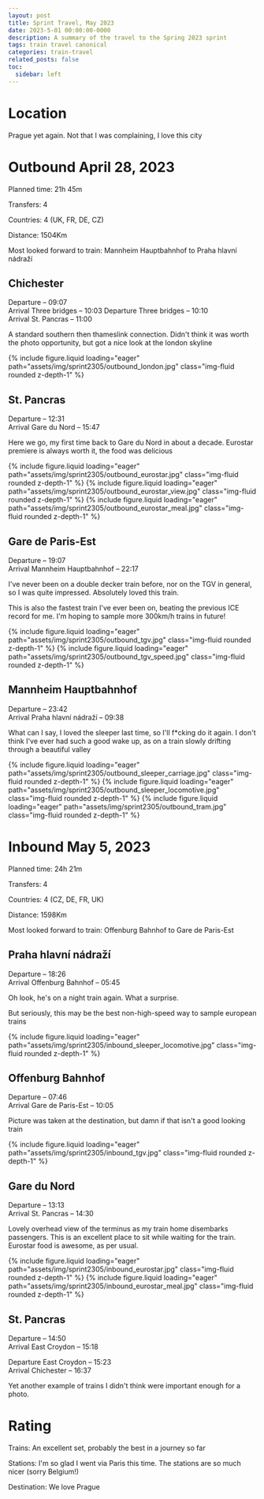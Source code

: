 ```yaml
---
layout: post
title: Sprint Travel, May 2023
date: 2023-5-01 00:00:00-0000
description: A summary of the travel to the Spring 2023 sprint
tags: train travel canonical
categories: train-travel
related_posts: false
toc:
  sidebar: left
---
```


# Location

Prague yet again. Not that I was complaining, I love this city

# Outbound April 28, 2023

Planned time: 21h 45m

Transfers: 4

Countries: 4 (UK, FR, DE, CZ)

Distance: 1504Km

Most looked forward to train: Mannheim Hauptbahnhof to Praha hlavní nádraží

## Chichester
Departure – 09:07<br>Arrival Three bridges – 10:03
Departure Three bridges – 10:10<br>Arrival St. Pancras – 11:00

A standard southern then thameslink connection. Didn't think it was worth the photo opportunity, but got a nice look at the london skyline

<swiper-container keyboard="true" navigation="true" pagination="true" pagination-clickable="true" pagination-dynamic-bullets="true" rewind="true">
  <swiper-slide>{% include figure.liquid loading="eager" path="assets/img/sprint2305/outbound_london.jpg" class="img-fluid rounded z-depth-1" %}</swiper-slide>
</swiper-container>

## St. Pancras
Departure – 12:31<br>Arrival Gare du Nord – 15:47

Here we go, my first time back to Gare du Nord in about a decade. Eurostar premiere is always worth it, the food was delicious

<swiper-container keyboard="true" navigation="true" pagination="true" pagination-clickable="true" pagination-dynamic-bullets="true" rewind="true">
  <swiper-slide>{% include figure.liquid loading="eager" path="assets/img/sprint2305/outbound_eurostar.jpg" class="img-fluid rounded z-depth-1" %}</swiper-slide>
  <swiper-slide>{% include figure.liquid loading="eager" path="assets/img/sprint2305/outbound_eurostar_view.jpg" class="img-fluid rounded z-depth-1" %}</swiper-slide>
  <swiper-slide>{% include figure.liquid loading="eager" path="assets/img/sprint2305/outbound_eurostar_meal.jpg" class="img-fluid rounded z-depth-1" %}</swiper-slide>
</swiper-container>

## Gare de Paris-Est
Departure – 19:07<br>Arrival Mannheim Hauptbahnhof – 22:17

I've never been on a double decker train before, nor on the TGV in general, so I was quite impressed. Absolutely loved this train.

This is also the fastest train I've ever been on, beating the previous ICE record for me. I'm hoping to sample more 300km/h trains in future!

<swiper-container keyboard="true" navigation="true" pagination="true" pagination-clickable="true" pagination-dynamic-bullets="true" rewind="true">
  <swiper-slide>{% include figure.liquid loading="eager" path="assets/img/sprint2305/outbound_tgv.jpg" class="img-fluid rounded z-depth-1" %}</swiper-slide>
  <swiper-slide>{% include figure.liquid loading="eager" path="assets/img/sprint2305/outbound_tgv_speed.jpg" class="img-fluid rounded z-depth-1" %}</swiper-slide>
</swiper-container>

## Mannheim Hauptbahnhof
Departure – 23:42<br>Arrival Praha hlavní nádraží – 09:38

What can I say, I loved the sleeper last time, so I'll f*cking do it again. I don't think I've ever had such a good wake up, as on a train slowly drifting through a beautiful valley

<swiper-container keyboard="true" navigation="true" pagination="true" pagination-clickable="true" pagination-dynamic-bullets="true" rewind="true">
  <swiper-slide>{% include figure.liquid loading="eager" path="assets/img/sprint2305/outbound_sleeper_carriage.jpg" class="img-fluid rounded z-depth-1" %}</swiper-slide>
  <swiper-slide>{% include figure.liquid loading="eager" path="assets/img/sprint2305/outbound_sleeper_locomotive.jpg" class="img-fluid rounded z-depth-1" %}</swiper-slide>
  <swiper-slide>{% include figure.liquid loading="eager" path="assets/img/sprint2305/outbound_tram.jpg" class="img-fluid rounded z-depth-1" %}</swiper-slide>
</swiper-container>

# Inbound May 5, 2023

Planned time: 24h 21m

Transfers: 4

Countries: 4 (CZ, DE, FR, UK)

Distance: 1598Km

Most looked forward to train: Offenburg Bahnhof to Gare de Paris-Est

## Praha hlavní nádraží
Departure – 18:26<br>Arrival Offenburg Bahnhof – 05:45

Oh look, he's on a night train again. What a surprise.

But seriously, this may be the best non-high-speed way to sample european trains

<swiper-container keyboard="true" navigation="true" pagination="true" pagination-clickable="true" pagination-dynamic-bullets="true" rewind="true">
  <swiper-slide>{% include figure.liquid loading="eager" path="assets/img/sprint2305/inbound_sleeper_locomotive.jpg" class="img-fluid rounded z-depth-1" %}</swiper-slide>
</swiper-container>

## Offenburg Bahnhof
Departure – 07:46<br>Arrival Gare de Paris-Est – 10:05

Picture was taken at the destination, but damn if that isn't a good looking train

<swiper-container keyboard="true" navigation="true" pagination="true" pagination-clickable="true" pagination-dynamic-bullets="true" rewind="true">
  <swiper-slide>{% include figure.liquid loading="eager" path="assets/img/sprint2305/inbound_tgv.jpg" class="img-fluid rounded z-depth-1" %}</swiper-slide>
</swiper-container>

## Gare du Nord
Departure – 13:13<br>Arrival St. Pancras – 14:30

Lovely overhead view of the terminus as my train home disembarks passengers. This is an excellent place to sit while waiting for the train. Eurostar food is awesome, as per usual.

<swiper-container keyboard="true" navigation="true" pagination="true" pagination-clickable="true" pagination-dynamic-bullets="true" rewind="true">
  <swiper-slide>{% include figure.liquid loading="eager" path="assets/img/sprint2305/inbound_eurostar.jpg" class="img-fluid rounded z-depth-1" %}</swiper-slide>
  <swiper-slide>{% include figure.liquid loading="eager" path="assets/img/sprint2305/inbound_eurostar_meal.jpg" class="img-fluid rounded z-depth-1" %}</swiper-slide>
</swiper-container>

## St. Pancras
Departure – 14:50<br>Arrival East Croydon – 15:18

Departure East Croydon – 15:23<br>Arrival Chichester – 16:37

Yet another example of trains I didn't think were important enough for a photo.

# Rating

Trains: An excellent set, probably the best in a journey so far

Stations: I'm so glad I went via Paris this time. The stations are so much nicer (sorry Belgium!)

Destination: We love Prague